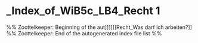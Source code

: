 # _Index_of_WiB5c_LB4_Recht 1
%% Zoottelkeeper: Beginning of the aut[](Personal/Schule/Schuljahr%2024_25/TUV/WiB5/WiB5b/WiB5b_LB4_Recht/_Index_of_WiB5c_LB4_Recht.md)]][](Personal/Schule/Schuljahr%2024_25/TUV/WiB5/WiB5b/WiB5b_LB4_Recht/WiB5c_4_1_Was%20dürfen%20Kinder%20arbeiten?/_Index_of_WiB5c_4_1_Was%20dürfen%20Kinder%20arbeiten?.md)]][](Personal/Schule/Schuljahr%2024_25/TUV/WiB5/WiB5b/WiB5b_LB4_Recht/WiB5c_LB4_Recht_Was%20darf%20ich%20arbeiten?/_Index_of_WiB5c_LB4_Recht_Was%20darf%20ich%20arbeiten?.md)]]Recht_Was darf ich arbeiten?]]
%% Zoottelkeeper: End of the autogenerated index file list  %%
